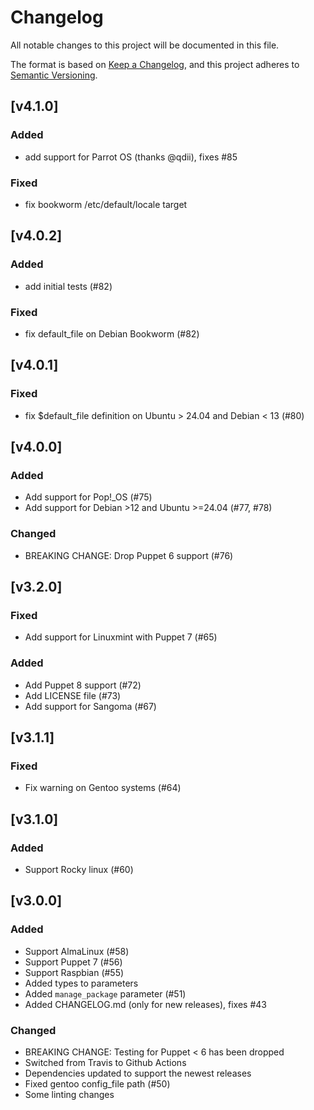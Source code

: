 # Changelog

All notable changes to this project will be documented in this file.

The format is based on [Keep a Changelog](https://keepachangelog.com/en/1.0.0/),
and this project adheres to [Semantic Versioning](https://semver.org/spec/v2.0.0.html).

## [v4.1.0]

### Added

- add support for Parrot OS (thanks @qdii), fixes #85

### Fixed

- fix bookworm /etc/default/locale target

## [v4.0.2]

### Added

- add initial tests (#82)

### Fixed

- fix default_file on Debian Bookworm (#82)

## [v4.0.1]

### Fixed

- fix $default_file definition on Ubuntu > 24.04 and Debian < 13 (#80)

## [v4.0.0]

### Added

- Add support for Pop!_OS (#75)
- Add support for Debian >12 and Ubuntu >=24.04 (#77, #78)

### Changed

- BREAKING CHANGE: Drop Puppet 6 support (#76)

## [v3.2.0]

### Fixed

- Add support for Linuxmint with Puppet 7 (#65)

### Added

- Add Puppet 8 support (#72)
- Add LICENSE file (#73)
- Add support for Sangoma (#67)

## [v3.1.1]

### Fixed

- Fix warning on Gentoo systems (#64)

## [v3.1.0]

### Added

- Support Rocky linux (#60)

## [v3.0.0]

### Added

- Support AlmaLinux (#58)
- Support Puppet 7 (#56)
- Support Raspbian (#55)
- Added types to parameters
- Added `manage_package` parameter (#51)
- Added CHANGELOG.md (only for new releases), fixes #43

### Changed

- BREAKING CHANGE: Testing for Puppet < 6 has been dropped
- Switched from Travis to Github Actions
- Dependencies updated to support the newest releases
- Fixed gentoo config_file path (#50)
- Some linting changes
